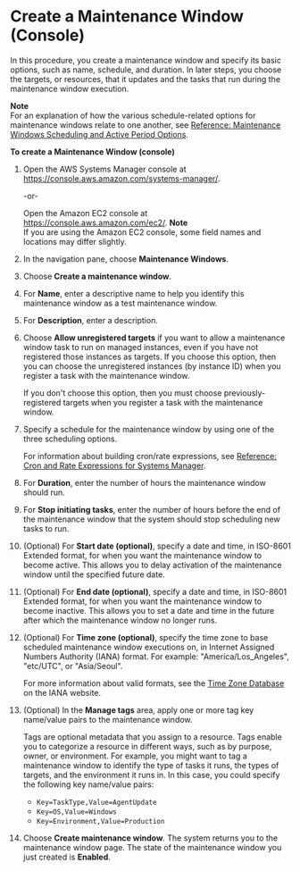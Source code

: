# Create a Maintenance Window \(Console\)<a name="sysman-maintenance-create-mw"></a>

In this procedure, you create a maintenance window and specify its basic options, such as name, schedule, and duration\. In later steps, you choose the targets, or resources, that it updates and the tasks that run during the maintenance window execution\.

**Note**  
For an explanation of how the various schedule\-related options for maintenance windows relate to one another, see [Reference: Maintenance Windows Scheduling and Active Period Options](reference-maintenance-windows-schedule-options.md)\.

**To create a Maintenance Window \(console\)**

1. Open the AWS Systems Manager console at [https://console\.aws\.amazon\.com/systems\-manager/](https://console.aws.amazon.com/systems-manager/)\.

   \-or\-

   Open the Amazon EC2 console at [https://console\.aws\.amazon\.com/ec2/](https://console.aws.amazon.com/ec2/)\.
**Note**  
If you are using the Amazon EC2 console, some field names and locations may differ slightly\.

1. In the navigation pane, choose **Maintenance Windows**\. 

1. Choose **Create a maintenance window**\.

1. For **Name**, enter a descriptive name to help you identify this maintenance window as a test maintenance window\.

1. For **Description**, enter a description\.

1. Choose **Allow unregistered targets** if you want to allow a maintenance window task to run on managed instances, even if you have not registered those instances as targets\. If you choose this option, then you can choose the unregistered instances \(by instance ID\) when you register a task with the maintenance window\.

   If you don't choose this option, then you must choose previously\-registered targets when you register a task with the maintenance window\.

1. Specify a schedule for the maintenance window by using one of the three scheduling options\.

   For information about building cron/rate expressions, see [Reference: Cron and Rate Expressions for Systems Manager](reference-cron-and-rate-expressions.md)\.

1. For **Duration**, enter the number of hours the maintenance window should run\.

1. For **Stop initiating tasks**, enter the number of hours before the end of the maintenance window that the system should stop scheduling new tasks to run\.

1. \(Optional\) For **Start date \(optional\)**, specify a date and time, in ISO\-8601 Extended format, for when you want the maintenance window to become active\. This allows you to delay activation of the maintenance window until the specified future date\.

1. \(Optional\) For **End date \(optional\)**, specify a date and time, in ISO\-8601 Extended format, for when you want the maintenance window to become inactive\. This allows you to set a date and time in the future after which the maintenance window no longer runs\.

1. \(Optional\) For **Time zone \(optional\)**, specify the time zone to base scheduled maintenance window executions on, in Internet Assigned Numbers Authority \(IANA\) format\. For example: "America/Los\_Angeles", "etc/UTC", or "Asia/Seoul"\.

   For more information about valid formats, see the [Time Zone Database](https://www.iana.org/time-zones) on the IANA website\.

1. \(Optional\) In the **Manage tags** area, apply one or more tag key name/value pairs to the maintenance window\.

   Tags are optional metadata that you assign to a resource\. Tags enable you to categorize a resource in different ways, such as by purpose, owner, or environment\. For example, you might want to tag a maintenance window to identify the type of tasks it runs, the types of targets, and the environment it runs in\. In this case, you could specify the following key name/value pairs:
   + `Key=TaskType,Value=AgentUpdate`
   + `Key=OS,Value=Windows`
   + `Key=Environment,Value=Production`

1. Choose **Create maintenance window**\. The system returns you to the maintenance window page\. The state of the maintenance window you just created is **Enabled**\.